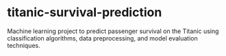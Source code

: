 # titanic-survival-prediction
Machine learning project to predict passenger survival on the Titanic using classification algorithms, data preprocessing, and model evaluation techniques.
